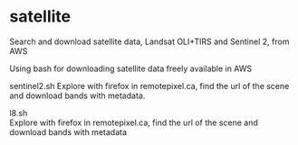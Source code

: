 # satellite
Search and download satellite data, Landsat OLI+TIRS and Sentinel 2, from AWS

Using bash for downloading satellite data freely available in AWS

sentinel2.sh
  Explore with firefox in remotepixel.ca, find the url of the scene and download bands with metadata.

l8.sh          
  Explore with firefox in remotepixel.ca, find the url of the scene and download bands with metadata

